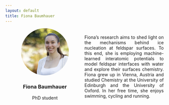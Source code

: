 ```yaml
---
layout: default
title: Fiona Baumhauer
---
```


<div style="display: grid; grid-template-columns: 1fr 1fr; gap: 0px; align-items: center;">

<div style="text-align: center;">
    <img src="/group/portraits/fiona.jpg" alt="Fiona Baumhauer" style="width: 60%; height: auto; border-radius: 50%;" />
    <div style="margin-top: 20px;">
        <h3>Fiona Baumhauer</h3>
        <p>PhD student</p>
    </div>
</div>

<div>
    <p style="display: flex; align-items: center; text-align: justify;"> Fiona’s research aims to shed light on the mechanisms behind ice nucleation at feldspar surfaces. To this end, she is employing machine-learned interatomic potentials to model feldspar interfaces with water and explore their surfaces chemistry. Fiona grew up in Vienna, Austria and studied Chemistry at the University of Edinburgh and the University of Oxford. In her free time, she enjoys swimming, cycling and running.</p>
</div>
